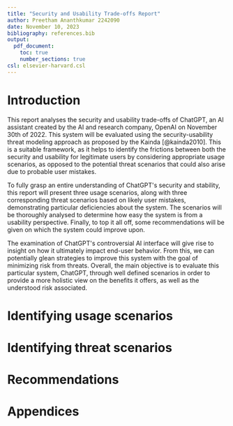 ```yaml
---
title: "Security and Usability Trade-offs Report"
author: Preetham Ananthkumar 2242090
date: November 10, 2023
bibliography: references.bib
output:
  pdf_document:
    toc: true
    number_sections: true
csl: elsevier-harvard.csl
---
```


# Introduction

This report analyses the security and usability trade-offs of ChatGPT, an AI assistant created by the AI and research company, OpenAI on November 30th of 2022. This system will be evaluated using the security-usability threat modeling approach as proposed by the Kainda [@kainda2010]. This is a suitable framework, as it helps to identify the frictions between both the security and usability for legitimate users by considering appropriate usage scenarios, as opposed to the potential threat scenarios that could also arise due to probable user mistakes.

To fully grasp an entire understanding of ChatGPT's security and stability, this report will present three usage scenarios, along with three corresponding threat scenarios based on likely user mistakes, demonstrating particular deficiencies about the system. The scenarios will be thoroughly analysed to determine how easy the system is from a usability perspective. Finally, to top it all off, some recommendations will be given on which the system could improve upon.

The examination of ChatGPT's controversial AI interface will give rise to insight on how it ultimately impact end-user behavior. From this, we can potentially glean strategies to improve this system with the goal of minimizing risk from threats. Overall, the main objective is to evaluate this particular system, ChatGPT, through well defined scenarios in order to provide a more holistic view on the benefits it offers, as well as the understood risk associated.

# Identifying usage scenarios

# Identifying threat scenarios

# Recommendations

# Appendices
